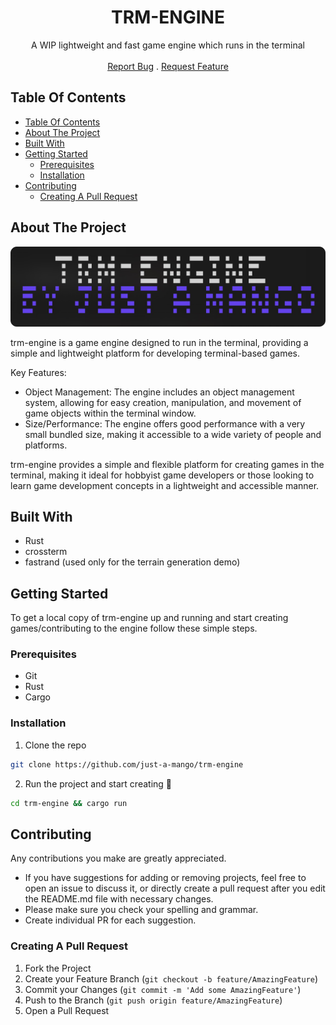 <p align="center">
  <h1 align="center">TRM-ENGINE</h3>

  <p align="center">
    A WIP lightweight and fast game engine which runs in the terminal
    <br/>
    <br/>
    <a href="https://github.com/just-a-mango/trm-engine/issues">Report Bug</a>
    .
    <a href="https://github.com/just-a-mango/trm-engine/issues">Request Feature</a>
  </p>
</p>

## Table Of Contents

- [Table Of Contents](#table-of-contents)
- [About The Project](#about-the-project)
- [Built With](#built-with)
- [Getting Started](#getting-started)
  - [Prerequisites](#prerequisites)
  - [Installation](#installation)
- [Contributing](#contributing)
  - [Creating A Pull Request](#creating-a-pull-request)

## About The Project

![Screen Shot](screenshot-rounded.png)

trm-engine is a game engine designed to run in the terminal, providing a simple and lightweight platform for developing terminal-based games.

Key Features:

- Object Management: The engine includes an object management system, allowing for easy creation, manipulation, and movement of game objects within the terminal window.
- Size/Performance: The engine offers good performance with a very small bundled size, making it accessible to a wide variety of people and platforms.

trm-engine provides a simple and flexible platform for creating games in the terminal, making it ideal for hobbyist game developers or those looking to learn game development concepts in a lightweight and accessible manner.

## Built With

- Rust 
- crossterm
- fastrand (used only for the terrain generation demo)

## Getting Started

To get a local copy of trm-engine up and running and start creating games/contributing to the engine follow these simple steps.

### Prerequisites

- Git
- Rust
- Cargo

### Installation

1. Clone the repo

```sh
git clone https://github.com/just-a-mango/trm-engine
```

2. Run the project and start creating 🎉

```sh
cd trm-engine && cargo run
```

## Contributing

Any contributions you make are greatly appreciated.

- If you have suggestions for adding or removing projects, feel free to open an issue to discuss it, or directly create a pull request after you edit the README.md file with necessary changes.
- Please make sure you check your spelling and grammar.
- Create individual PR for each suggestion.

### Creating A Pull Request

1. Fork the Project
2. Create your Feature Branch (`git checkout -b feature/AmazingFeature`)
3. Commit your Changes (`git commit -m 'Add some AmazingFeature'`)
4. Push to the Branch (`git push origin feature/AmazingFeature`)
5. Open a Pull Request

